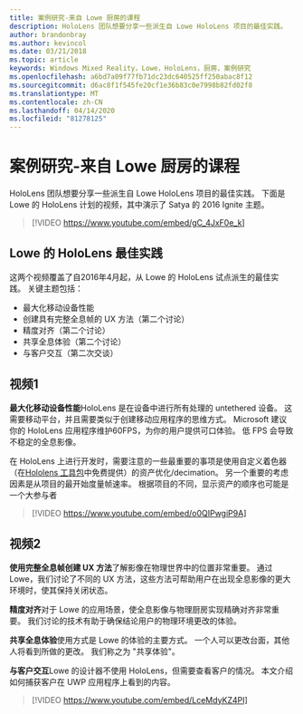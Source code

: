 ```yaml
---
title: 案例研究-来自 Lowe 厨房的课程
description: HoloLens 团队想要分享一些派生自 Lowe HoloLens 项目的最佳实践。
author: brandonbray
ms.author: kevincol
ms.date: 03/21/2018
ms.topic: article
keywords: Windows Mixed Reality，Lowe，HoloLens，厨房，案例研究
ms.openlocfilehash: a6bd7a09f77fb71dc23dc640525ff250abac8f12
ms.sourcegitcommit: d6ac8f1f545fe20cf1e36b83c0e7998b82fd02f8
ms.translationtype: MT
ms.contentlocale: zh-CN
ms.lasthandoff: 04/14/2020
ms.locfileid: "81278125"
---
```

# <a name="case-study---lessons-from-the-lowes-kitchen"></a>案例研究-来自 Lowe 厨房的课程

HoloLens 团队想要分享一些派生自 Lowe HoloLens 项目的最佳实践。 下面是 Lowe 的 HoloLens 计划的视频，其中演示了 Satya 的 2016 Ignite 主题。
<br>
>[!VIDEO https://www.youtube.com/embed/gC_4JxF0e_k]

## <a name="lowes-hololens-best-practices"></a>Lowe 的 HoloLens 最佳实践

这两个视频覆盖了自2016年4月起，从 Lowe 的 HoloLens 试点派生的最佳实践。 关键主题包括：
* 最大化移动设备性能
* 创建具有完整全息帧的 UX 方法（第二个讨论）
* 精度对齐（第二个讨论）
* 共享全息体验（第二个讨论）
* 与客户交互（第二次交谈）

## <a name="video-1"></a>视频1

**最大化移动设备性能**HoloLens 是在设备中进行所有处理的 untethered 设备。 这需要移动平台，并且需要类似于创建移动应用程序的思维方式。 Microsoft 建议你的 HoloLens 应用程序维护60FPS，为你的用户提供可口体验。 低 FPS 会导致不稳定的全息影像。

在 HoloLens 上进行开发时，需要注意的一些最重要的事项是使用自定义着色器（在[Hololens 工具包](https://github.com/Microsoft/HoloToolkit-Unity)中免费提供）的资产优化/decimation。 另一个重要的考虑因素是从项目的最开始度量帧速率。 根据项目的不同，显示资产的顺序也可能是一个大参与者
<br>
>[!VIDEO https://www.youtube.com/embed/o0QIPwgiP9A]

## <a name="video-2"></a>视频2

**使用完整全息帧创建 UX 方法**了解影像在物理世界中的位置非常重要。 通过 Lowe，我们讨论了不同的 UX 方法，这些方法可帮助用户在出现全息影像的更大环境时，使其保持关闭状态。

**精度对齐**对于 Lowe 的应用场景，使全息影像与物理厨房实现精确对齐非常重要。 我们讨论的技术有助于确保结论用户的物理环境更改的体验。

**共享全息体验**使用方式是 Lowe 的体验的主要方式。 一个人可以更改台面，其他人将看到所做的更改。 我们称之为 "共享体验"。

**与客户交互**Lowe 的设计器不使用 HoloLens，但需要查看客户的情况。 本文介绍如何捕获客户在 UWP 应用程序上看到的内容。
<br>
>[!VIDEO https://www.youtube.com/embed/LceMdyKZ4PI]
